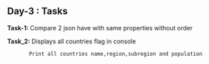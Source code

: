 **Day-3 : Tasks**
-----------------

**Task-1:** Compare 2 json have with same properties without order

**Task_2:** Displays all countries flag in console

           Print all countries name,region,subregion and population
